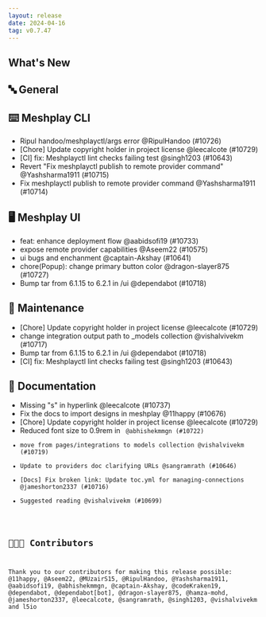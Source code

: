 ```yaml
---
layout: release
date: 2024-04-16
tag: v0.7.47
---
```


## What's New
## 🔤 General
## ⌨️ Meshplay CLI

- Ripul handoo/meshplayctl/args error @RipulHandoo (#10726)
- [Chore] Update copyright holder in project license @leecalcote (#10729)
- [CI] fix: Meshplayctl lint checks failing test @singh1203 (#10643)
- Revert "Fix meshplayctl publish to remote provider command" @Yashsharma1911 (#10715)
- Fix meshplayctl publish to remote provider command @Yashsharma1911 (#10714)

## 🖥 Meshplay UI

- feat: enhance deployment flow @aabidsofi19 (#10733)
- expose remote provider capabilities @Aseem22 (#10575)
- ui bugs and enchanment @captain-Akshay (#10641)
- chore(Popup): change primary button color @dragon-slayer875 (#10727)
- Bump tar from 6.1.15 to 6.2.1 in /ui @dependabot (#10718)

## 🧰 Maintenance

- [Chore] Update copyright holder in project license @leecalcote (#10729)
- change integration output path to _models collection @vishalvivekm (#10717)
- Bump tar from 6.1.15 to 6.2.1 in /ui @dependabot (#10718)
- [CI] fix: Meshplayctl lint checks failing test @singh1203 (#10643)

## 📖 Documentation

- Missing "s" in hyperlink @leecalcote (#10737)
- Fix the docs to import designs in meshplay @11happy (#10676)
- [Chore] Update copyright holder in project license @leecalcote (#10729)
- Reduced font size to 0.9rem in <code> @abhishekmmgn (#10722)
- move from pages/integrations to models collection @vishalvivekm (#10719)
- Update to providers doc clarifying URLs @sangramrath (#10646)
- [Docs] Fix broken link: Update toc.yml for managing-connections @jameshorton2337 (#10716)
- Suggested reading @vishalvivekm (#10699)

## 👨🏽‍💻 Contributors

Thank you to our contributors for making this release possible:
@11happy, @Aseem22, @MUzairS15, @RipulHandoo, @Yashsharma1911, @aabidsofi19, @abhishekmmgn, @captain-Akshay, @codeKraken19, @dependabot, @dependabot[bot], @dragon-slayer875, @hamza-mohd, @jameshorton2337, @leecalcote, @sangramrath, @singh1203, @vishalvivekm and l5io

